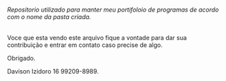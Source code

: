 ###### Repositorio utilizado para manter meu portifoloio de programas de acordo com o nome da pasta criada.

Voce que esta vendo este arquivo fique a vontade para dar sua contribuição e entrar em contato caso precise de algo.

Obrigado.

Davison Izidoro 16 99209-8989.

